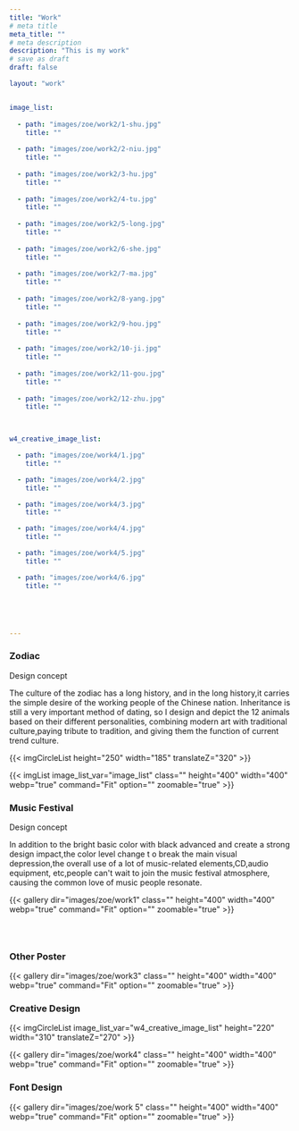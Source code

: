 ```yaml
---
title: "Work"
# meta title
meta_title: ""
# meta description
description: "This is my work"
# save as draft
draft: false

layout: "work"


image_list:
  
  - path: "images/zoe/work2/1-shu.jpg"
    title: ""
 
  - path: "images/zoe/work2/2-niu.jpg"
    title: ""
 
  - path: "images/zoe/work2/3-hu.jpg"
    title: ""
 
  - path: "images/zoe/work2/4-tu.jpg"
    title: ""
 
  - path: "images/zoe/work2/5-long.jpg"
    title: ""
 
  - path: "images/zoe/work2/6-she.jpg"
    title: ""
 
  - path: "images/zoe/work2/7-ma.jpg"
    title: ""
 
  - path: "images/zoe/work2/8-yang.jpg"
    title: ""
 
  - path: "images/zoe/work2/9-hou.jpg"
    title: ""
 
  - path: "images/zoe/work2/10-ji.jpg"
    title: ""
   
  - path: "images/zoe/work2/11-gou.jpg"
    title: ""
   
  - path: "images/zoe/work2/12-zhu.jpg"
    title: ""
   


w4_creative_image_list:

  - path: "images/zoe/work4/1.jpg"
    title: ""

  - path: "images/zoe/work4/2.jpg"
    title: ""

  - path: "images/zoe/work4/3.jpg"
    title: ""

  - path: "images/zoe/work4/4.jpg"
    title: ""

  - path: "images/zoe/work4/5.jpg"
    title: ""

  - path: "images/zoe/work4/6.jpg"
    title: ""





---
```



### Zodiac

Design concept

The culture of the zodiac has a long history, and in the long history,it carries the simple desire of the working people of the Chinese nation. Inheritance is still a very important method of dating, so I design and depict the 12 animals based on their different personalities, combining modern art with traditional culture,paying tribute to tradition, and giving them the function of current trend culture.


{{< imgCircleList   height="250" width="185"  translateZ="320"   >}}


<div class="zodiac-list-item circle-img-flat-list">
{{< imgList image_list_var="image_list" class="" height="400" width="400" webp="true" command="Fit" option="" zoomable="true" >}}
</div>


### Music Festival

Design concept

In addition to the bright basic color with black advanced and create a strong design impact,the color level change t o break the main visual depression,the overall use of a lot of music-related elements,CD,audio equipment, etc,people can't wait to join the music festival atmosphere, causing the common love of music people resonate.


{{< gallery dir="images/zoe/work1" class="" height="400" width="400" webp="true" command="Fit" option="" zoomable="true" >}}




### &nbsp;
### Other Poster

{{< gallery dir="images/zoe/work3" class="" height="400" width="400" webp="true" command="Fit" option="" zoomable="true" >}}


### Creative Design


{{< imgCircleList image_list_var="w4_creative_image_list"  height="220" width="310"  translateZ="270"   >}}


{{< gallery dir="images/zoe/work4" class="" height="400" width="400" webp="true" command="Fit" option="" zoomable="true" >}}


### Font Design
{{< gallery dir="images/zoe/work 5" class="" height="400" width="400" webp="true" command="Fit" option="" zoomable="true" >}}
